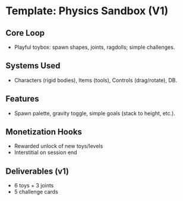 # Template: Physics Sandbox (V1)

## Core Loop

-    Playful toybox: spawn shapes, joints, ragdolls; simple challenges.

## Systems Used

-    Characters (rigid bodies), Items (tools), Controls (drag/rotate), DB.

## Features

-    Spawn palette, gravity toggle, simple goals (stack to height, etc.).

## Monetization Hooks

-    Rewarded unlock of new toys/levels
-    Interstitial on session end

## Deliverables (v1)

-    6 toys + 3 joints
-    5 challenge cards
